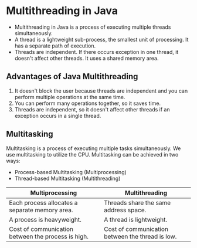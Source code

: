 # Multithreading in Java

* Multithreading in Java is a process of executing multiple threads simultaneously.
* A thread is a lightweight sub-process, the smallest unit of processing. It has a separate path of execution.
* Threads are independent. If there occurs exception in one thread, it doesn't affect other threads. It uses a shared memory area.

## Advantages of Java Multithreading
1) It doesn't block the user because threads are independent and you can perform multiple operations at the same time.
2) You can perform many operations together, so it saves time.
3) Threads are independent, so it doesn't affect other threads if an exception occurs in a single thread.

## Multitasking
Multitasking is a process of executing multiple tasks simultaneously. We use multitasking to utilize the CPU. Multitasking can be achieved in two ways:

* Process-based Multitasking (Multiprocessing)
* Thread-based Multitasking (Multithreading)

| Multiprocessing     | Multithreading |
| -----------  | ----------- |
| Each process allocates a separate memory area.   | Threads share the same address space.        |
| A process is heavyweight.    | A thread is lightweight.       |
| Cost of communication between the process is high.      | Cost of communication between the thread is low.       |
